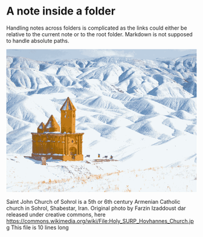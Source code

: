 # A note inside a folder

Handling notes across folders is complicated as the links could either be relative to the current note or to the root folder.
Markdown is not supposed to handle absolute paths.

![Hovhannes Church](./Holy_SURP_Hovhannes_Church.png)

Saint John Church of Sohrol is a 5th or 6th century Armenian Catholic church in Sohrol, Shabestar, Iran.
Original photo by Farzin Izaddoust dar released under creative commons, here https://commons.wikimedia.org/wiki/File:Holy_SURP_Hovhannes_Church.jpg
This file is 10 lines long